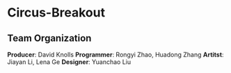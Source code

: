 # Circus-Breakout
## Team Organization
**Producer**: David Knolls
**Programmer**: Rongyi Zhao, Huadong Zhang
**Artitst**: Jiayan Li, Lena Ge
**Designer**: Yuanchao Liu
